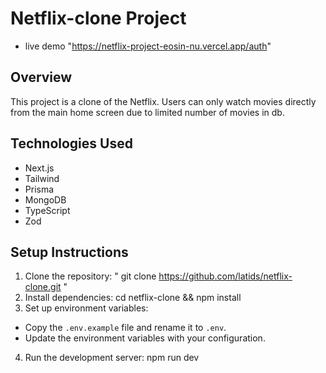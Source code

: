 # Netflix-clone Project

- live demo "https://netflix-project-eosin-nu.vercel.app/auth"
  
## Overview
This project is a clone of the Netflix. Users can only watch movies directly from the main home screen due to limited number of movies in db.

## Technologies Used
- Next.js
- Tailwind
- Prisma
- MongoDB
- TypeScript
- Zod

## Setup Instructions

1. Clone the repository: " git clone https://github.com/latids/netflix-clone.git "
2. Install dependencies: cd netflix-clone && npm install 
3. Set up environment variables:
 - Copy the `.env.example` file and rename it to `.env`.
 - Update the environment variables with your configuration.

4. Run the development server: npm run dev
